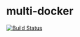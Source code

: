 # multi-docker

[![Build Status](https://dev.azure.com/jjfoutlooke/muti-docker/_apis/build/status/jjfagan19.multi-docker%20(2)?branchName=master)](https://dev.azure.com/jjfoutlooke/muti-docker/_build/latest?definitionId=3&branchName=master)
